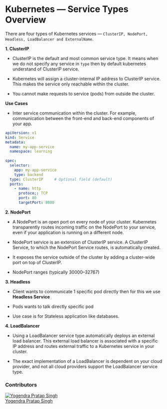 # Kubernetes — Service Types Overview

There are four types of Kubernetes services — ```ClusterIP, NodePort, Headless, LoadBalancer and ExternalName```.

**1.  ClusterIP**
    
-   ClusterIP is the default and most common service type. It means when we do not specify any service in ```type``` then by default kubernetes understand of ClusterIP service.

-   Kubernetes will assign a cluster-internal IP address to ClusterIP service. This makes the service only reachable within the cluster.

-   You cannot make requests to service (pods) from outside the cluster.

**Use Cases**

-   Inter service communication within the cluster. For example, communication between the front-end and back-end components of your app.

```yaml
apiVersion: v1
kind: Service
metadata:
  name: my-app-service
  namespace: learning
  
spec:
  selector: 
    app: my-app-service
    type: backend
  type: ClusterIP     # Optional field (default) 
  ports:
    - name: http
      protoco;: TCP
      port: 80
      targetPort: 8080
```

**2. NodePort**

-   A NodePort is an open port on every node of your cluster. Kubernetes transparently routes incoming traffic on the NodePort to your service, even if your application is running on a different node.

-   NodePort service is an extension of ClusterIP service. A ClusterIP Service, to which the NodePort Service routes, is automatically created.

-   It exposes the service outside of the cluster by adding a cluster-wide port on top of ClusterIP.

-   NodePort ranges (typically 30000–32767)

**3. Headless**

-   Client wants to communicate 1 specific pod directly then for this we use **Headless Service**

-   Pods wants to talk directly specific pod

-   Use case is for Stateless application like databases.

**4.  LoadBalancer**
-   Using a LoadBalancer service type automatically deploys an external load balancer. This external load balancer is associated with a specific IP address and routes external traffic to a Kubernetes service in your cluster.

-   The exact implementation of a LoadBalancer is dependent on your cloud provider, and not all cloud providers support the LoadBalancer service type.




### Contributors
[![Yogendra Pratap Singh][yogendra_avatar]][yogendra_homepage]<br/>[Yogendra Pratap Singh][yogendra_homepage] 

  [yogendra_homepage]: https://www.linkedin.com/in/yogendra-pratap-singh-41630716b/
  [yogendra_avatar]: https://img.cloudposse.com/75x75/https://github.com/PratapSingh13.png